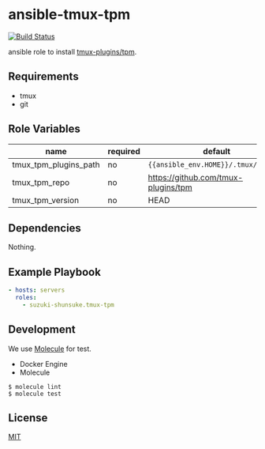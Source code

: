 # ansible-tmux-tpm

[![Build Status](https://travis-ci.org/suzuki-shunsuke/ansible-tmux-tpm.svg?branch=master)](https://travis-ci.org/suzuki-shunsuke/ansible-tmux-tpm)

ansible role to install [tmux-plugins/tpm](https://github.com/tmux-plugins/tpm).

## Requirements

* tmux
* git

## Role Variables

name | required | default | description
--- | --- | --- | ---
tmux_tpm_plugins_path | no | `{{ansible_env.HOME}}/.tmux/plugins` |
tmux_tpm_repo | no | https://github.com/tmux-plugins/tpm |
tmux_tpm_version | no | HEAD |

## Dependencies

Nothing.

## Example Playbook

```yaml
- hosts: servers
  roles:
    - suzuki-shunsuke.tmux-tpm
```

## Development

We use [Molecule](https://molecule.readthedocs.io/en/latest/index.html) for test.

* Docker Engine
* Molecule

```
$ molecule lint
$ molecule test
```

## License

[MIT](LICENSE)

